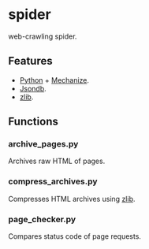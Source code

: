 # spider

web-crawling spider.

## Features

* [Python] + [Mechanize].
* [Jsondb].
* [zlib].

## Functions

### archive_pages.py

  Archives raw HTML of pages.

### compress_archives.py

  Compresses HTML archives using [zlib].

### page_checker.py

  Compares status code of page requests.





[Python]: https://www.python.org/
[Mechanize]: http://wwwsearch.sourceforge.net/mechanize/
[Jsondb]: https://github.com/pr0xmeh/toolbox/blob/master/jsondb.py
[zlib]: http://www.zlib.net/